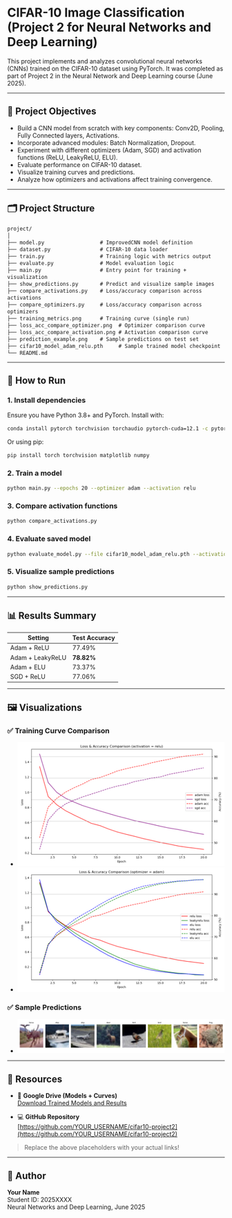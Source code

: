 # CIFAR-10 Image Classification (Project 2 for Neural Networks and Deep Learning)

This project implements and analyzes convolutional neural networks (CNNs) trained on the CIFAR-10 dataset using PyTorch. It was completed as part of Project 2 in the Neural Network and Deep Learning course (June 2025).

---

## 📌 Project Objectives

- Build a CNN model from scratch with key components: Conv2D, Pooling, Fully Connected layers, Activations.
- Incorporate advanced modules: Batch Normalization, Dropout.
- Experiment with different optimizers (Adam, SGD) and activation functions (ReLU, LeakyReLU, ELU).
- Evaluate performance on CIFAR-10 dataset.
- Visualize training curves and predictions.
- Analyze how optimizers and activations affect training convergence.

---

## 🗂️ Project Structure

```
project/
│
├── model.py                  # ImprovedCNN model definition
├── dataset.py                # CIFAR-10 data loader
├── train.py                  # Training logic with metrics output
├── evaluate.py               # Model evaluation logic
├── main.py                   # Entry point for training + visualization
├── show_predictions.py       # Predict and visualize sample images
├── compare_activations.py    # Loss/accuracy comparison across activations
├── compare_optimizers.py     # Loss/accuracy comparison across optimizers
├── training_metrics.png      # Training curve (single run)
├── loss_acc_compare_optimizer.png  # Optimizer comparison curve
├── loss_acc_compare_activation.png # Activation comparison curve
├── prediction_example.png    # Sample predictions on test set
├── cifar10_model_adam_relu.pth     # Sample trained model checkpoint
└── README.md
```

---

## 🚀 How to Run

### 1. Install dependencies

Ensure you have Python 3.8+ and PyTorch. Install with:

```bash
conda install pytorch torchvision torchaudio pytorch-cuda=12.1 -c pytorch -c nvidia
```

Or using pip:

```bash
pip install torch torchvision matplotlib numpy
```

### 2. Train a model

```bash
python main.py --epochs 20 --optimizer adam --activation relu
```

### 3. Compare activation functions

```bash
python compare_activations.py
```

### 4. Evaluate saved model

```bash
python evaluate_model.py --file cifar10_model_adam_relu.pth --activation relu
```

### 5. Visualize sample predictions

```bash
python show_predictions.py
```

---

## 📊 Results Summary

| Setting             | Test Accuracy |
|---------------------|---------------|
| Adam + ReLU         | 77.49%        |
| Adam + LeakyReLU    | **78.82%**    |
| Adam + ELU          | 73.37%        |
| SGD  + ReLU         | 77.06%        |

---

## 🖼️ Visualizations

### ✅ Training Curve Comparison
- ![Optimizer](loss_acc_compare_optimizer.png)
- ![Activation](loss_acc_compare_activation.png)

### ✅ Sample Predictions
- ![Prediction Example](prediction_example.png)

---

## 🔗 Resources

- 📁 **Google Drive (Models + Curves)**  
  [Download Trained Models and Results](https://drive.google.com/drive/folders/YOUR_DRIVE_LINK_HERE)

- 💻 **GitHub Repository**  
  [https://github.com/YOUR_USERNAME/cifar10-project2](https://github.com/YOUR_USERNAME/cifar10-project2)

> Replace the above placeholders with your actual links!

---

## 📌 Author
**Your Name**  
Student ID: 2025XXXX  
Neural Networks and Deep Learning, June 2025